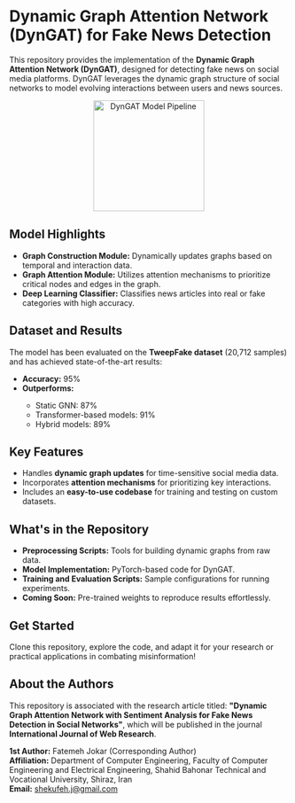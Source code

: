 <h1>Dynamic Graph Attention Network (DynGAT) for Fake News Detection</h1>

<p>
This repository provides the implementation of the <strong>Dynamic Graph Attention Network (DynGAT)</strong>, 
designed for detecting fake news on social media platforms. DynGAT leverages the dynamic graph structure of 
social networks to model evolving interactions between users and news sources.
</p>
<p align="center">
  <img src="DynGAT-for-Fake-News-Detection/pipeline.png" alt="DynGAT Model Pipeline" width="200">
</p>

<h2>Model Highlights</h2>
<ul>
    <li><strong>Graph Construction Module:</strong> Dynamically updates graphs based on temporal and interaction data.</li>
    <li><strong>Graph Attention Module:</strong> Utilizes attention mechanisms to prioritize critical nodes and edges in the graph.</li>
    <li><strong>Deep Learning Classifier:</strong> Classifies news articles into real or fake categories with high accuracy.</li>
</ul>

<h2>Dataset and Results</h2>
<p>
The model has been evaluated on the <strong>TweepFake dataset</strong> (20,712 samples) and has achieved state-of-the-art results:
</p>
<ul>
    <li><strong>Accuracy:</strong> 95%</li>
    <li><strong>Outperforms:</strong></li>
    <ul>
        <li>Static GNN: 87%</li>
        <li>Transformer-based models: 91%</li>
        <li>Hybrid models: 89%</li>
    </ul>
</ul>

<h2>Key Features</h2>
<ul>
    <li>Handles <strong>dynamic graph updates</strong> for time-sensitive social media data.</li>
    <li>Incorporates <strong>attention mechanisms</strong> for prioritizing key interactions.</li>
    <li>Includes an <strong>easy-to-use codebase</strong> for training and testing on custom datasets.</li>
</ul>

<h2>What's in the Repository</h2>
<ul>
    <li><strong>Preprocessing Scripts:</strong> Tools for building dynamic graphs from raw data.</li>
    <li><strong>Model Implementation:</strong> PyTorch-based code for DynGAT.</li>
    <li><strong>Training and Evaluation Scripts:</strong> Sample configurations for running experiments.</li>
    <li><strong>Coming Soon:</strong> Pre-trained weights to reproduce results effortlessly.</li>
</ul>

<h2>Get Started</h2>
<p>
Clone this repository, explore the code, and adapt it for your research or practical applications in combating misinformation!
</p>

<h2>About the Authors</h2>
<p>
This repository is associated with the research article titled: 
<strong>"Dynamic Graph Attention Network with Sentiment Analysis for Fake News Detection in Social Networks"</strong>, 
which will be published in the journal <strong>International Journal of Web Research</strong>.
</p>
<p>
<strong>1st Author:</strong> Fatemeh Jokar (Corresponding Author)<br>
<strong>Affiliation:</strong> Department of Computer Engineering, Faculty of Computer Engineering and Electrical Engineering, Shahid Bahonar Technical and Vocational University, Shiraz, Iran<br>
<strong>Email:</strong> <a href="mailto:shekufeh.j@gmail.com">shekufeh.j@gmail.com</a>
</p>
